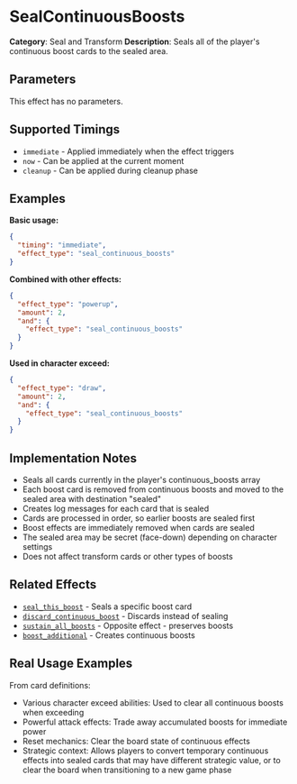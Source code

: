 # SealContinuousBoosts

**Category**: Seal and Transform
**Description**: Seals all of the player's continuous boost cards to the sealed area.

## Parameters

This effect has no parameters.

## Supported Timings

- `immediate` - Applied immediately when the effect triggers
- `now` - Can be applied at the current moment
- `cleanup` - Can be applied during cleanup phase

## Examples

**Basic usage:**
```json
{
  "timing": "immediate",
  "effect_type": "seal_continuous_boosts"
}
```

**Combined with other effects:**
```json
{
  "effect_type": "powerup",
  "amount": 2,
  "and": {
    "effect_type": "seal_continuous_boosts"
  }
}
```

**Used in character exceed:**
```json
{
  "effect_type": "draw",
  "amount": 2,
  "and": {
    "effect_type": "seal_continuous_boosts"
  }
}
```

## Implementation Notes

- Seals all cards currently in the player's continuous_boosts array
- Each boost card is removed from continuous boosts and moved to the sealed area with destination "sealed"
- Creates log messages for each card that is sealed
- Cards are processed in order, so earlier boosts are sealed first
- Boost effects are immediately removed when cards are sealed
- The sealed area may be secret (face-down) depending on character settings
- Does not affect transform cards or other types of boosts

## Related Effects

- [`seal_this_boost`](seal_this_boost.md) - Seals a specific boost card
- [`discard_continuous_boost`](../cards/discard_continuous_boost.md) - Discards instead of sealing
- [`sustain_all_boosts`](../boost/sustain_all_boosts.md) - Opposite effect - preserves boosts
- [`boost_additional`](../boost/boost_additional.md) - Creates continuous boosts

## Real Usage Examples

From card definitions:
- Various character exceed abilities: Used to clear all continuous boosts when exceeding
- Powerful attack effects: Trade away accumulated boosts for immediate power
- Reset mechanics: Clear the board state of continuous effects
- Strategic context: Allows players to convert temporary continuous effects into sealed cards that may have different strategic value, or to clear the board when transitioning to a new game phase